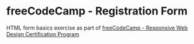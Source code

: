 # freeCodeCamp - Registration Form

HTML form basics exercise as part of [freeCodeCamp - Responsive Web Design Certification Program](https://www.freecodecamp.org/learn/2022/responsive-web-design/)